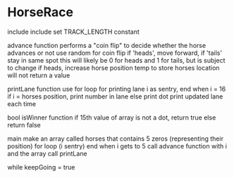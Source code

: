 # HorseRace
include <iostream>
include <random>
set TRACK_LENGTH constant

advance function
  performs a "coin flip" to decide whether the horse advances or not
  use random for coin flip
  if 'heads', move forward, if 'tails' stay in same spot
    this will likely be 0 for heads and 1 for tails, but is subject to change
        if heads, increase horse position
  temp to store horses location
  will not return a value

printLane function
  use for loop for printing lane
    i as sentry, end when i = 16
    if i = horses position, print number in lane
    else print dot
    print updated lane each time

bool isWinner function
  if 15th value of array is not a dot, return true
  else return false

main
  make an array called horses that contains 5 zeros (representing their position)
  for loop (i sentry)
    end when i gets to 5
    call advance function with i and the array
    call printLane
    
  while keepGoing = true
